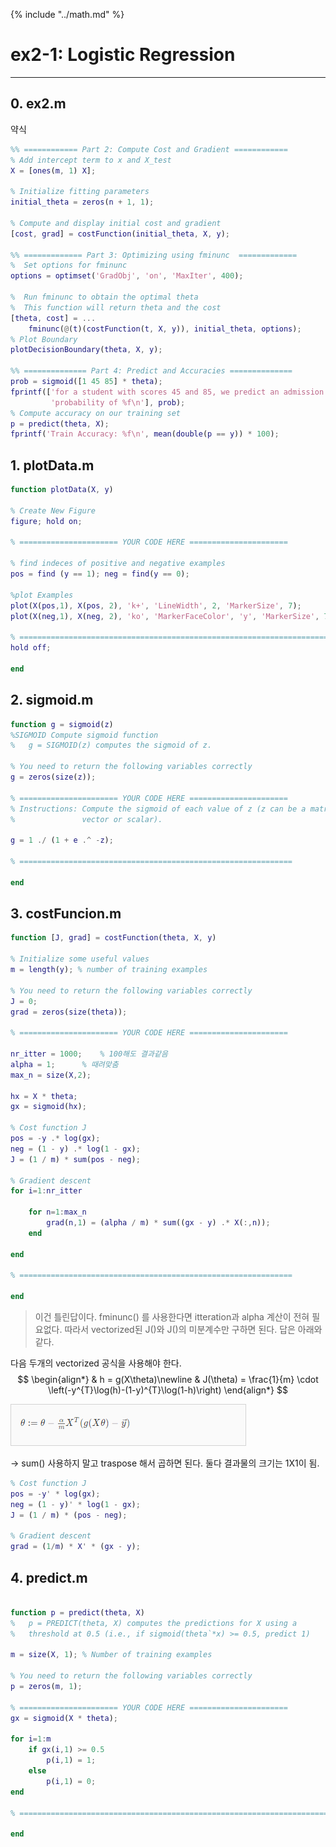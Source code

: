 {% include "../math.md" %}  

  
# ex2-1: Logistic Regression  
---  
  
<!-- toc -->  

  
## 0. ex2.m  
  
약식  
  
```matlab  
%% ============ Part 2: Compute Cost and Gradient ============  
% Add intercept term to x and X_test  
X = [ones(m, 1) X];  
  
% Initialize fitting parameters  
initial_theta = zeros(n + 1, 1);  
  
% Compute and display initial cost and gradient  
[cost, grad] = costFunction(initial_theta, X, y);  
  
%% ============= Part 3: Optimizing using fminunc  =============  
%  Set options for fminunc  
options = optimset('GradObj', 'on', 'MaxIter', 400);  
  
%  Run fminunc to obtain the optimal theta  
%  This function will return theta and the cost   
[theta, cost] = ...  
	fminunc(@(t)(costFunction(t, X, y)), initial_theta, options);  
% Plot Boundary  
plotDecisionBoundary(theta, X, y);  
  
%% ============== Part 4: Predict and Accuracies ==============  
prob = sigmoid([1 45 85] * theta);  
fprintf(['for a student with scores 45 and 85, we predict an admission ' ...  
         'probability of %f\n'], prob);  
% Compute accuracy on our training set  
p = predict(theta, X);  
fprintf('Train Accuracy: %f\n', mean(double(p == y)) * 100);  
```  
  
  
  
## 1. plotData.m  
  
```matlab  
function plotData(X, y)  
  
% Create New Figure  
figure; hold on;  
  
% ====================== YOUR CODE HERE ======================  
  
% find indeces of positive and negative examples  
pos = find (y == 1); neg = find(y == 0);  
  
%plot Examples  
plot(X(pos,1), X(pos, 2), 'k+', 'LineWidth', 2, 'MarkerSize', 7);  
plot(X(neg,1), X(neg, 2), 'ko', 'MarkerFaceColor', 'y', 'MarkerSize', 7);  
  
% =========================================================================  
hold off;  
  
end  
```  
  
## 2. sigmoid.m  
  
```matlab  
function g = sigmoid(z)  
%SIGMOID Compute sigmoid function  
%   g = SIGMOID(z) computes the sigmoid of z.  
  
% You need to return the following variables correctly   
g = zeros(size(z));  
  
% ====================== YOUR CODE HERE ======================  
% Instructions: Compute the sigmoid of each value of z (z can be a matrix,  
%               vector or scalar).  
  
g = 1 ./ (1 + e .^ -z);  
  
% =============================================================  
  
end  
```  
  
## 3. costFuncion.m  
  
```matlab  
function [J, grad] = costFunction(theta, X, y)  
  
% Initialize some useful values  
m = length(y); % number of training examples  
  
% You need to return the following variables correctly   
J = 0;  
grad = zeros(size(theta));  
  
% ====================== YOUR CODE HERE ======================  
  
nr_itter = 1000; 	% 100해도 결과같음  
alpha = 1; 		% 때려맞춤  
max_n = size(X,2);  
  
hx = X * theta;  
gx = sigmoid(hx);  
  
% Cost function J  
pos = -y .* log(gx);  
neg = (1 - y) .* log(1 - gx);  
J = (1 / m) * sum(pos - neg);  
  
% Gradient descent  
for i=1:nr_itter  
  
	for n=1:max_n  
		grad(n,1) = (alpha / m) * sum((gx - y) .* X(:,n));  
	end  
  
end  
  
% =============================================================  
  
end  
```  
> 이건 틀린답이다. fminunc() 를 사용한다면 itteration과 alpha 계산이 전혀 필요없다. 따라서 vectorized된 J()와 J()의 미분계수만 구하면 된다. 답은 아래와 같다.   
  
다음 두개의 vectorized 공식을 사용해야 한다.   
$$  
\begin{align*} & h = g(X\theta)\newline & J(\theta) = \frac{1}{m} \cdot \left(-y^{T}\log(h)-(1-y)^{T}\log(1-h)\right) \end{align*}  
$$  
  
![](img/theta.png)  
  
-> sum() 사용하지 말고 traspose 해서 곱하면 된다. 둘다 결과물의 크기는 1X1이 됨.   
  
```matlab  
% Cost function J  
pos = -y' * log(gx);  
neg = (1 - y)' * log(1 - gx);  
J = (1 / m) * (pos - neg);  
  
% Gradient descent  
grad = (1/m) * X' * (gx - y);  
```  
  
## 4. predict.m  
  
```matlab  
  
function p = predict(theta, X)  
%   p = PREDICT(theta, X) computes the predictions for X using a   
%   threshold at 0.5 (i.e., if sigmoid(theta`*x) >= 0.5, predict 1)  
  
m = size(X, 1); % Number of training examples  
  
% You need to return the following variables correctly  
p = zeros(m, 1);  
  
% ====================== YOUR CODE HERE ======================  
gx = sigmoid(X * theta);  
  
for i=1:m  
	if gx(i,1) >= 0.5  
		p(i,1) = 1;  
	else  
		p(i,1) = 0;  
end  
  
% =========================================================================  
  
end  
```  
